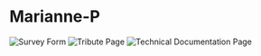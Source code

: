 # Marianne-P
![Survey Form](https://user-images.githubusercontent.com/120411511/217315263-b3346526-d1c1-475f-87b6-c03dad3b5a93.png)
![Tribute Page](https://user-images.githubusercontent.com/120411511/217586874-8badf76b-3d5e-4d34-b4e0-b2f235c6412d.png)
![Technical Documentation Page](https://user-images.githubusercontent.com/120411511/217599438-50b1fb6f-f7fc-434e-942d-4212735af6db.png)
